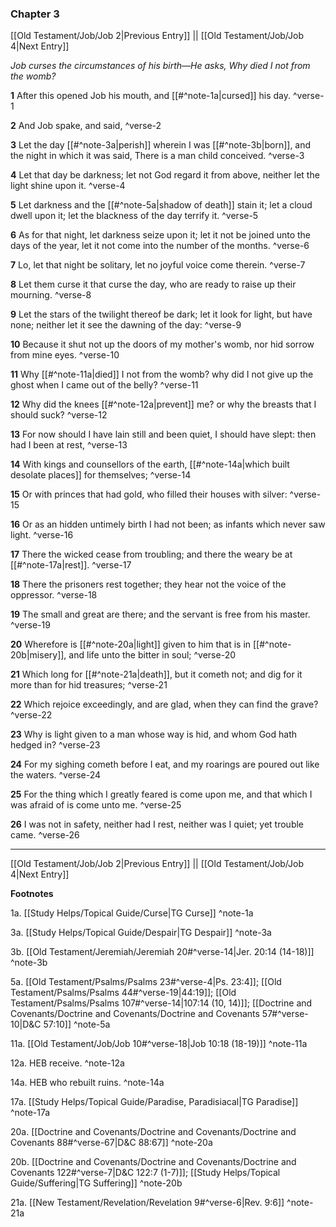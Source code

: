 ### Chapter 3

[[Old Testament/Job/Job 2|Previous Entry]]  ||  [[Old Testament/Job/Job 4|Next Entry]]

*Job curses the circumstances of his birth—He asks, Why died I not from the womb?*

**1**  After this opened Job his mouth, and [[#^note-1a|cursed]] his day. ^verse-1

**2**  And Job spake, and said, ^verse-2

**3**  Let the day [[#^note-3a|perish]] wherein I was [[#^note-3b|born]], and the night in which it was said, There is a man child conceived. ^verse-3

**4**  Let that day be darkness; let not God regard it from above, neither let the light shine upon it. ^verse-4

**5**  Let darkness and the [[#^note-5a|shadow of death]] stain it; let a cloud dwell upon it; let the blackness of the day terrify it. ^verse-5

**6**  As for that night, let darkness seize upon it; let it not be joined unto the days of the year, let it not come into the number of the months. ^verse-6

**7**  Lo, let that night be solitary, let no joyful voice come therein. ^verse-7

**8**  Let them curse it that curse the day, who are ready to raise up their mourning. ^verse-8

**9**  Let the stars of the twilight thereof be dark; let it look for light, but have none; neither let it see the dawning of the day: ^verse-9

**10**  Because it shut not up the doors of my mother's womb, nor hid sorrow from mine eyes. ^verse-10

**11**  Why [[#^note-11a|died]] I not from the womb? why did I not give up the ghost when I came out of the belly? ^verse-11

**12**  Why did the knees [[#^note-12a|prevent]] me? or why the breasts that I should suck? ^verse-12

**13**  For now should I have lain still and been quiet, I should have slept: then had I been at rest, ^verse-13

**14**  With kings and counsellors of the earth, [[#^note-14a|which built desolate places]] for themselves; ^verse-14

**15**  Or with princes that had gold, who filled their houses with silver: ^verse-15

**16**  Or as an hidden untimely birth I had not been; as infants which never saw light. ^verse-16

**17**  There the wicked cease from troubling; and there the weary be at [[#^note-17a|rest]]. ^verse-17

**18**  There the prisoners rest together; they hear not the voice of the oppressor. ^verse-18

**19**  The small and great are there; and the servant is free from his master. ^verse-19

**20**  Wherefore is [[#^note-20a|light]] given to him that is in [[#^note-20b|misery]], and life unto the bitter in soul; ^verse-20

**21**  Which long for [[#^note-21a|death]], but it cometh not; and dig for it more than for hid treasures; ^verse-21

**22**  Which rejoice exceedingly, and are glad, when they can find the grave? ^verse-22

**23**  Why is light given to a man whose way is hid, and whom God hath hedged in? ^verse-23

**24**  For my sighing cometh before I eat, and my roarings are poured out like the waters. ^verse-24

**25**  For the thing which I greatly feared is come upon me, and that which I was afraid of is come unto me. ^verse-25

**26**  I was not in safety, neither had I rest, neither was I quiet; yet trouble came. ^verse-26


---
[[Old Testament/Job/Job 2|Previous Entry]]  ||  [[Old Testament/Job/Job 4|Next Entry]]


**Footnotes**


1a. [[Study Helps/Topical Guide/Curse|TG Curse]] ^note-1a

3a. [[Study Helps/Topical Guide/Despair|TG Despair]] ^note-3a

3b. [[Old Testament/Jeremiah/Jeremiah 20#^verse-14|Jer. 20:14 (14-18)]] ^note-3b

5a. [[Old Testament/Psalms/Psalms 23#^verse-4|Ps. 23:4]]; [[Old Testament/Psalms/Psalms 44#^verse-19|44:19]]; [[Old Testament/Psalms/Psalms 107#^verse-14|107:14 (10, 14)]]; [[Doctrine and Covenants/Doctrine and Covenants/Doctrine and Covenants 57#^verse-10|D&C 57:10]] ^note-5a

11a. [[Old Testament/Job/Job 10#^verse-18|Job 10:18 (18-19)]] ^note-11a

12a. HEB receive. ^note-12a

14a. HEB who rebuilt ruins. ^note-14a

17a. [[Study Helps/Topical Guide/Paradise, Paradisiacal|TG Paradise]] ^note-17a

20a. [[Doctrine and Covenants/Doctrine and Covenants/Doctrine and Covenants 88#^verse-67|D&C 88:67]] ^note-20a

20b. [[Doctrine and Covenants/Doctrine and Covenants/Doctrine and Covenants 122#^verse-7|D&C 122:7 (1-7)]]; [[Study Helps/Topical Guide/Suffering|TG Suffering]] ^note-20b

21a. [[New Testament/Revelation/Revelation 9#^verse-6|Rev. 9:6]] ^note-21a